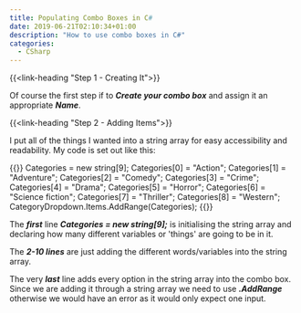 ```yaml
---
title: Populating Combo Boxes in C#
date: 2019-06-21T02:10:34+01:00
description: "How to use combo boxes in C#"
categories:
  - CSharp
---
```


{{<link-heading "Step 1 - Creating It">}}

Of course the first step if to ***Create your combo box*** and assign it an appropriate ***Name***.

{{<link-heading "Step 2 - Adding Items">}}

I put all of the things I wanted into a string array for easy accessibility and readability. My code is set out like this:

{{<highlight cs>}}
Categories = new string[9];
Categories[0] = "Action";
Categories[1] = "Adventure";
Categories[2] = "Comedy";
Categories[3] = "Crime";
Categories[4] = "Drama";
Categories[5] = "Horror";
Categories[6] = "Science fiction";
Categories[7] = "Thriller";
Categories[8] = "Western";
CategoryDropdown.Items.AddRange(Categories);
{{</highlight>}}

The ***first*** line ***Categories = new string[9];*** is initialising the string array and declaring how many different variables or 'things' are going to be in it.

The ***2-10 lines*** are just adding the different words/variables into the string array.

The very ***last*** line adds every option in the string array into the combo box. Since we are adding it through a string array we need to use ***.AddRange*** otherwise we would have an error as it would only expect one input.
